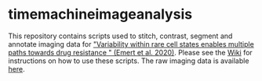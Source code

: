 # timemachineimageanalysis

This repository contains scripts used to stitch, contrast, segment and annotate imaging data for ["Variability within rare cell states enables multiple paths towards drug resistance
" (Emert et al. 2020)](https://www.biorxiv.org/content/10.1101/2020.03.18.996660v2). Please see the [Wiki](https://github.com/arjunrajlaboratory/timemachineimageanalysis/wiki) for instructions on how to use these scripts. The raw imaging data is available [here](https://www.dropbox.com/sh/mmeg3mckrpridu3/AAALBaMLoJsJiQC2-lrVY0Cva?dl=0). 
